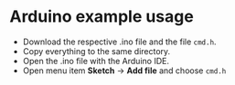 # Arduino example usage

* Download the respective .ino file and the file ```cmd.h```.
* Copy everything to the same directory.
* Open the .ino file with the Arduino IDE.
* Open menu item **Sketch** -> **Add file** and choose ```cmd.h```